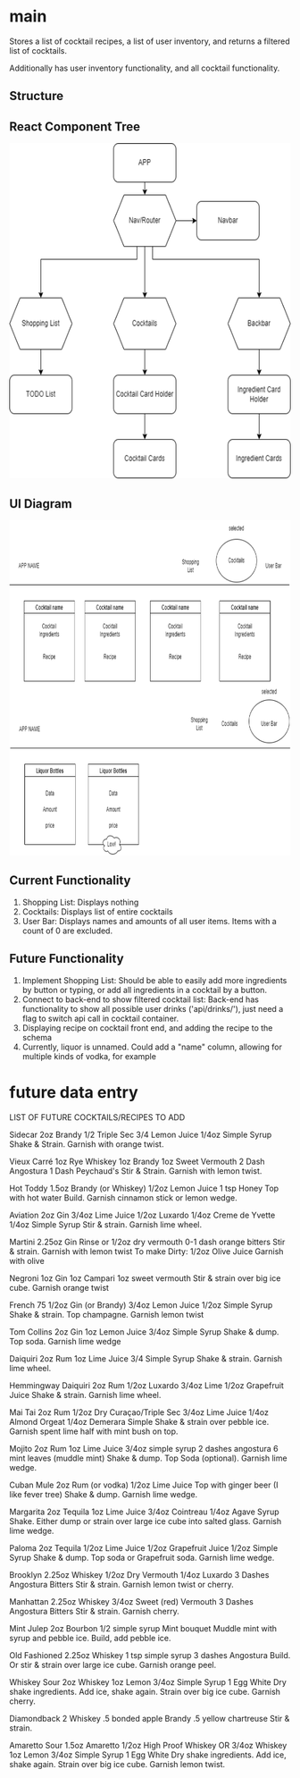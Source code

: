 # main
Stores a list of cocktail recipes, a list of user inventory, and returns a filtered list of cocktails.

Additionally has user inventory functionality, and all cocktail functionality.

## Structure
## React Component Tree
<img src="./assets/Tassled Wobbegong-React Component Tree.drawio.png" height="600px"><br>

## UI Diagram
<img src="./assets/Tassled Wobbegong-UI Diagram.drawio.png" height="600px"><br>

## Current Functionality
1) Shopping List: Displays nothing
2) Cocktails: Displays list of entire cocktails
3) User Bar: Displays names and amounts of all user items. Items with a count of 0 are excluded.

## Future Functionality
1) Implement Shopping List: Should be able to easily add more ingredients by button or typing, or add all ingredients in a cocktail by a button.
2) Connect to back-end to show filtered cocktail list: Back-end has functionality to show all possible user drinks ('api/drinks/'), just need a flag to switch api call in cocktail container.
3) Displaying recipe on cocktail front end, and adding the recipe to the schema
4) Currently, liquor is unnamed. Could add a "name" column, allowing for multiple kinds of vodka, for example

# future data entry
LIST OF FUTURE COCKTAILS/RECIPES TO ADD

Sidecar
2oz Brandy
1/2 Triple Sec
3/4 Lemon Juice
1/4oz Simple Syrup
Shake & Strain. Garnish with orange twist.

Vieux Carré
1oz Rye Whiskey
1oz Brandy
1oz Sweet Vermouth
2 Dash Angostura
1 Dash Peychaud's
Stir & Strain. Garnish with lemon twist.

Hot Toddy
1.5oz Brandy (or Whiskey)
1/2oz Lemon Juice
1 tsp Honey
Top with hot water
Build. Garnish cinnamon stick or lemon wedge.

Aviation
2oz Gin
3/4oz Lime Juice
1/2oz Luxardo
1/4oz Creme de Yvette
1/4oz Simple Syrup
Stir & strain. Garnish lime wheel.

Martini
2.25oz Gin
Rinse or 1/2oz dry vermouth
0-1 dash orange bitters
Stir & strain. Garnish with lemon twist
To make Dirty:
1/2oz Olive Juice
Garnish with olive

Negroni
1oz Gin
1oz Campari
1oz sweet vermouth
Stir & strain over big ice cube. Garnish orange twist

French 75
1/2oz Gin (or Brandy)
3/4oz Lemon Juice
1/2oz Simple Syrup
Shake & strain. Top champagne. Garnish lemon twist

Tom Collins
2oz Gin
1oz Lemon Juice
3/4oz Simple Syrup
Shake & dump. Top soda. Garnish lime wedge

Daiquiri
2oz Rum
1oz Lime Juice
3/4 Simple Syrup
Shake & strain. Garnish lime wheel.

Hemmingway Daiquiri
2oz Rum
1/2oz Luxardo
3/4oz Lime
1/2oz Grapefruit Juice
Shake & strain. Garnish lime wheel.

Mai Tai
2oz Rum
1/2oz Dry Curaçao/Triple Sec
3/4oz Lime Juice
1/4oz Almond Orgeat
1/4oz Demerara Simple
Shake & strain over pebble ice. Garnish spent lime half with mint bush on top.

Mojito
2oz Rum
1oz Lime Juice
3/4oz simple syrup
2 dashes angostura
6 mint leaves (muddle mint)
Shake & dump. Top Soda (optional). Garnish lime wedge.

Cuban Mule
2oz Rum (or vodka)
1/2oz Lime Juice
Top with ginger beer (I like fever tree)
Shake & dump. Garnish lime wedge.

Margarita
2oz Tequila
1oz Lime Juice
3/4oz Cointreau
1/4oz Agave Syrup
Shake. Either dump or strain over large ice cube into salted glass. Garnish lime wedge. 

Paloma
2oz Tequila
1/2oz Lime Juice
1/2oz Grapefruit Juice
1/2oz Simple Syrup
Shake & dump. Top soda or Grapefruit soda. Garnish lime wedge.

Brooklyn
2.25oz Whiskey
1/2oz Dry Vermouth
1/4oz Luxardo
3 Dashes Angostura Bitters
Stir & strain. Garnish lemon twist or cherry.

Manhattan
2.25oz Whiskey
3/4oz Sweet (red) Vermouth
3 Dashes Angostura Bitters
Stir & strain. Garnish cherry.

Mint Julep
2oz Bourbon
1/2 simple syrup
Mint bouquet
Muddle mint with syrup and pebble ice. Build, add pebble ice.

Old Fashioned
2.25oz Whiskey
1 tsp simple syrup
3 dashes Angostura
Build. Or stir & strain over large ice cube. Garnish orange peel.

Whiskey Sour
2oz Whiskey
1oz Lemon
3/4oz Simple Syrup
1 Egg White
Dry shake ingredients. Add ice, shake again. Strain over big ice cube. Garnish cherry.

Diamondback
2 Whiskey
.5 bonded apple Brandy
.5 yellow chartreuse
Stir & strain.

Amaretto Sour
1.5oz Amaretto
1/2oz High Proof Whiskey OR 3/4oz Whiskey
1oz Lemon
3/4oz Simple Syrup
1 Egg White
Dry shake ingredients. Add ice, shake again. Strain over big ice cube. Garnish lemon twist.
